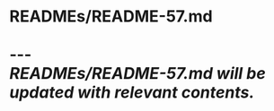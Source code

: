 # READMEs/README-57.md <br><br> --- <br> _READMEs/README-57.md will be updated with relevant contents._